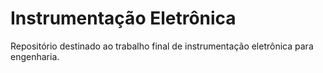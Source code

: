 # Instrumentação Eletrônica
Repositório destinado ao trabalho final de instrumentação eletrônica para engenharia.

